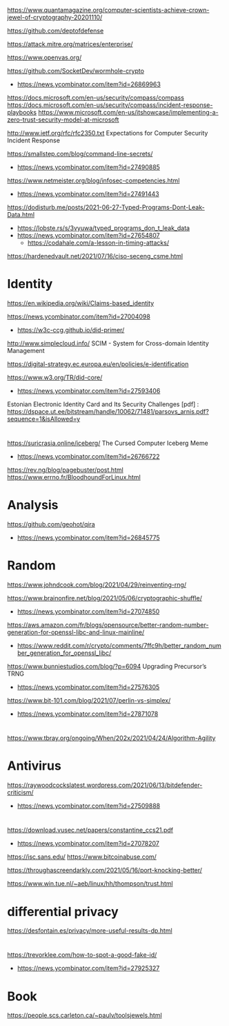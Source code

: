https://www.quantamagazine.org/computer-scientists-achieve-crown-jewel-of-cryptography-20201110/

https://github.com/deptofdefense

https://attack.mitre.org/matrices/enterprise/

https://www.openvas.org/

https://github.com/SocketDev/wormhole-crypto
* https://news.ycombinator.com/item?id=26869963

https://docs.microsoft.com/en-us/security/compass/compass
https://docs.microsoft.com/en-us/security/compass/incident-response-playbooks
https://www.microsoft.com/en-us/itshowcase/implementing-a-zero-trust-security-model-at-microsoft

http://www.ietf.org/rfc/rfc2350.txt  Expectations for Computer Security Incident Response

https://smallstep.com/blog/command-line-secrets/
* https://news.ycombinator.com/item?id=27490885

https://www.netmeister.org/blog/infosec-competencies.html
* https://news.ycombinator.com/item?id=27491443

https://dodisturb.me/posts/2021-06-27-Typed-Programs-Dont-Leak-Data.html
* https://lobste.rs/s/3vyuwa/typed_programs_don_t_leak_data
* https://news.ycombinator.com/item?id=27654807
  * https://codahale.com/a-lesson-in-timing-attacks/

https://hardenedvault.net/2021/07/16/ciso-seceng_csme.html

# Identity
https://en.wikipedia.org/wiki/Claims-based_identity

https://news.ycombinator.com/item?id=27004098
* https://w3c-ccg.github.io/did-primer/

http://www.simplecloud.info/ SCIM - System for Cross-domain Identity Management

https://digital-strategy.ec.europa.eu/en/policies/e-identification

https://www.w3.org/TR/did-core/
* https://news.ycombinator.com/item?id=27593406

Estonian Electronic Identity Card and Its Security Challenges [pdf] :
https://dspace.ut.ee/bitstream/handle/10062/71481/parsovs_arnis.pdf?sequence=1&isAllowed=y

#
https://suricrasia.online/iceberg/ The Cursed Computer Iceberg Meme
* https://news.ycombinator.com/item?id=26766722

https://rev.ng/blog/pagebuster/post.html
https://www.errno.fr/BloodhoundForLinux.html

# Analysis
https://github.com/geohot/qira
* https://news.ycombinator.com/item?id=26845775


# Random
https://www.johndcook.com/blog/2021/04/29/reinventing-rng/

https://www.brainonfire.net/blog/2021/05/06/cryptographic-shuffle/
* https://news.ycombinator.com/item?id=27074850

https://aws.amazon.com/fr/blogs/opensource/better-random-number-generation-for-openssl-libc-and-linux-mainline/
* https://www.reddit.com/r/crypto/comments/7ffc9h/better_random_number_generation_for_openssl_libc/

https://www.bunniestudios.com/blog/?p=6094 Upgrading Precursor’s TRNG
* https://news.ycombinator.com/item?id=27576305

https://www.bit-101.com/blog/2021/07/perlin-vs-simplex/
* https://news.ycombinator.com/item?id=27871078

#
https://www.tbray.org/ongoing/When/202x/2021/04/24/Algorithm-Agility

# Antivirus
https://raywoodcockslatest.wordpress.com/2021/06/13/bitdefender-criticism/
* https://news.ycombinator.com/item?id=27509888

#
https://download.vusec.net/papers/constantine_ccs21.pdf
* https://news.ycombinator.com/item?id=27078207

https://isc.sans.edu/
https://www.bitcoinabuse.com/

https://throughascreendarkly.com/2021/05/16/port-knocking-better/

https://www.win.tue.nl/~aeb/linux/hh/thompson/trust.html

# differential privacy
https://desfontain.es/privacy/more-useful-results-dp.html

#
https://trevorklee.com/how-to-spot-a-good-fake-id/
* https://news.ycombinator.com/item?id=27925327

# Book
https://people.scs.carleton.ca/~paulv/toolsjewels.html




